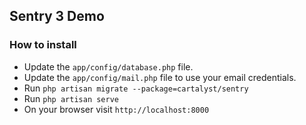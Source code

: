 ## Sentry 3 Demo

### How to install

 - Update the `app/config/database.php` file.
 - Update the `app/config/mail.php` file to use your email credentials.
 - Run `php artisan migrate --package=cartalyst/sentry`
 - Run `php artisan serve`
 - On your browser visit `http://localhost:8000`
